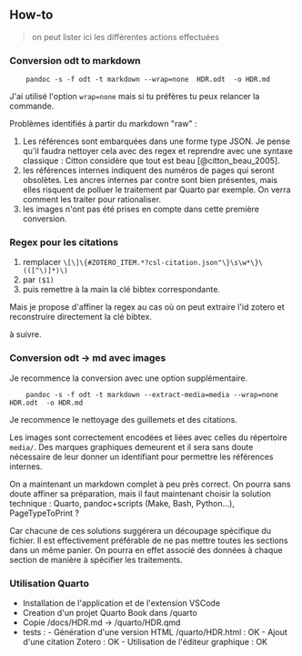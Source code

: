 ## How-to

> on peut lister ici les différentes actions effectuées 

### Conversion odt to markdown


        pandoc -s -f odt -t markdown --wrap=none  HDR.odt  -o HDR.md

J'ai utilisé l'option `wrap=none` mais si tu préfères tu peux relancer la commande.

Problèmes identifiés à partir du markdown "raw" :
1. Les références sont embarquées dans une forme type JSON. Je pense qu'il faudra nettoyer cela avec des regex et reprendre avec une syntaxe classique : Citton considère que tout est beau [@citton_beau_2005]. 
2. les références internes indiquent des numéros de pages qui seront obsolètes. Les ancres internes par contre sont bien présentes, mais elles risquent de polluer le traitement par Quarto par exemple. On verra comment les traiter pour rationaliser. 
3. les images n'ont pas été prises en compte dans cette première conversion.

### Regex pour les citations

1. remplacer `\[\]\{#ZOTERO_ITEM.*?csl-citation.json"\}\s\w*\}\(([^\)]*)\)`
2. par `($1)`
3. puis remettre à la main la clé bibtex correspondante.

Mais je propose d'affiner la regex au cas où on peut extraire l'id zotero et reconstruire directement la clé bibtex.

à suivre.

### Conversion odt → md avec images

Je recommence la conversion avec une option supplémentaire.

        pandoc -s -f odt -t markdown --extract-media=media --wrap=none  HDR.odt  -o HDR.md

Je recommence le nettoyage des guillemets et des citations.

Les images sont correctement encodées et liées avec celles du répertoire `media/`. Des marques graphiques demeurent et il sera sans doute nécessaire de leur donner un identifiant pour permettre les références internes.

On a maintenant un markdown complet à peu près correct. On pourra sans doute affiner sa préparation, mais il faut maintenant choisir la solution technique : Quarto, pandoc+scripts (Make, Bash, Python...), PageTypeToPrint ?

Car chacune de ces solutions suggérera un découpage spécifique du fichier. Il est effectivement préférable de ne pas mettre toutes les sections dans un même panier. On pourra en effet associé des données à chaque section de manière à spécifier les traitements. 

### Utilisation Quarto
 - Installation de l'application et de l'extension VSCode
 - Creation d'un projet Quarto Book dans /quarto
 - Copie /docs/HDR.md -> /quarto/HDR.qmd
 - tests :
        - Génération d'une version HTML /quarto/HDR.html : OK
        - Ajout d'une citation Zotero : OK
        - Utilisation de l'éditeur graphique : OK
